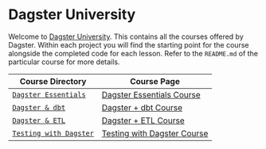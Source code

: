 # Dagster University

Welcome to [Dagster University](https://courses.dagster.io/). This contains all the courses offered by Dagster. Within each project you will find the starting point for the course alongside the completed code for each lesson. Refer to the `README.md` of the particular course for more details.

| Course Directory | Course Page |
|-------------|-------------|
| [`Dagster Essentials`](dagster_university/dagster_essentials/README.md) | [Dagster Essentials Course](https://courses.dagster.io/courses/dagster-essentials) |
| [`Dagster & dbt`](dagster_university/dagster_and_dbt/README.md) | [Dagster + dbt Course](https://courses.dagster.io/courses/dagster-dbt) |
| [`Dagster & ETL`](dagster_university/dagster_and_etl/README.md) | [Dagster + ETL Course](https://courses.dagster.io/courses/dagster-etl) |
| [`Testing with Dagster`](dagster_university/dagster_testing/README.md) | [Testing with Dagster Course](https://courses.dagster.io/courses/dagster-testing) |